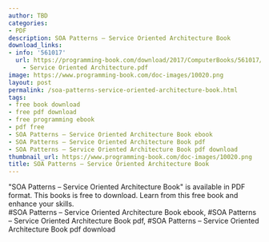 ```yaml
---
author: TBD
categories:
- PDF
description: SOA Patterns – Service Oriented Architecture Book
download_links:
- info: '561017'
  url: https://programming-book.com/download/2017/ComputerBooks/561017/SOA Patterns
    - Service Oriented Architecture.pdf
image: https://www.programming-book.com/doc-images/10020.png
layout: post
permalink: /soa-patterns-service-oriented-architecture-book.html
tags:
- free book download
- free pdf download
- free programming ebook
- pdf free
- SOA Patterns – Service Oriented Architecture Book ebook
- SOA Patterns – Service Oriented Architecture Book pdf
- SOA Patterns – Service Oriented Architecture Book pdf download
thumbnail_url: https://www.programming-book.com/doc-images/10020.png
title: SOA Patterns – Service Oriented Architecture Book
---
```


 
<div class="item-desc text-justify">
  "SOA Patterns – Service Oriented Architecture Book" is available in PDF format. This books is free to download. Learn from this free book and enhance your skills.
  <br>
  #SOA Patterns – Service Oriented Architecture Book ebook, #SOA Patterns – Service Oriented Architecture Book pdf, #SOA Patterns – Service Oriented Architecture Book pdf download
</div>